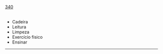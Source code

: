 [340](https://github.com/guilhermeprokisch/guilherme/issues/340) 
###### 

- Cadeira
- Leitura
- Limpeza
- Exercício fisico
- Ensinar




-------------------------------------------------------------------------------

